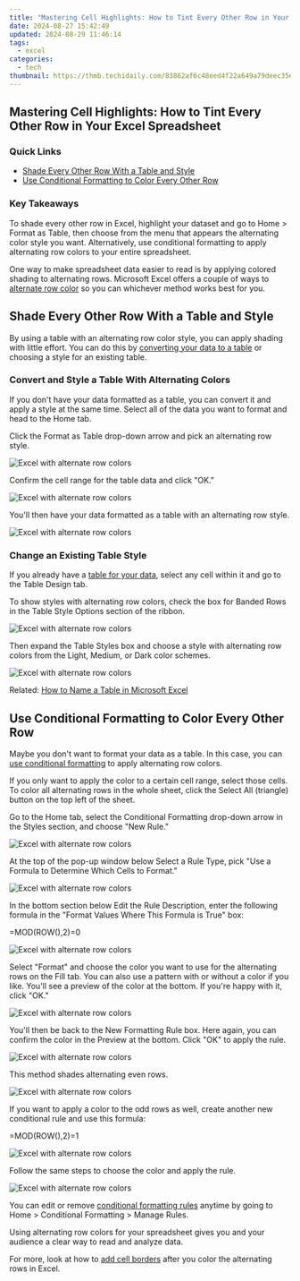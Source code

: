 ```yaml
---
title: "Mastering Cell Highlights: How to Tint Every Other Row in Your Excel Spreadsheet"
date: 2024-08-27 15:42:49
updated: 2024-08-29 11:46:14
tags:
  - excel
categories:
  - tech
thumbnail: https://thmb.techidaily.com/83862af6c48eed4f22a649a79deec35e1e15bdc44c6b305417ce32effff185ec.jpg
---
```


## Mastering Cell Highlights: How to Tint Every Other Row in Your Excel Spreadsheet

### Quick Links

* [Shade Every Other Row With a Table and Style](https://phone-solutions.techidaily.com/complete-guide-for-recovering-contacts-files-on-s17-by-fonelab-android-recover-contacts/)
* [Use Conditional Formatting to Color Every Other Row](https://tiktok-video-recordings.techidaily.com/2024-approved-the-insider-guide-attending-live-tiktok-gigs/)

### Key Takeaways

 To shade every other row in Excel, highlight your dataset and go to Home > Format as Table, then choose from the menu that appears the alternating color style you want. Alternatively, use conditional formatting to apply alternating row colors to your entire spreadsheet.

 One way to make spreadsheet data easier to read is by applying colored shading to alternating rows. Microsoft Excel offers a couple of ways to [alternate row color](https://extra-lessons.techidaily.com/from-obscurity-to-influence-5-strategies-to-dominate-reddit-advertising/) so you can whichever method works best for you.

##  Shade Every Other Row With a Table and Style

 By using a table with an alternating row color style, you can apply shading with little effort. You can do this by [converting your data to a table](https://instagram-videos.techidaily.com/updated-2024-approved-how-to-convert-your-best-videography-into-melodic-mp3s-insta/) or choosing a style for an existing table.

###  Convert and Style a Table With Alternating Colors

 If you don't have your data formatted as a table, you can convert it and apply a style at the same time. Select all of the data you want to format and head to the Home tab.

 Click the Format as Table drop-down arrow and pick an alternating row style.

![Excel with alternate row colors](https://static1.howtogeekimages.com/wordpress/wp-content/uploads/2022/06/ExcelAlternateRowColors.png) 

 Confirm the cell range for the table data and click "OK."

![Excel with alternate row colors](https://static1.howtogeekimages.com/wordpress/wp-content/uploads/2022/06/ExcelAlternateRowColors.png) 

 You'll then have your data formatted as a table with an alternating row style.

![Excel with alternate row colors](https://static1.howtogeekimages.com/wordpress/wp-content/uploads/2022/06/ExcelAlternateRowColors.png) 

###  Change an Existing Table Style

 If you already have a [table for your data](https://howto.techidaily.com/android-screen-stuck-general-samsung-galaxy-s23-ultra-partly-screen-unresponsive-drfone-by-drfone-fix-android-problems-fix-android-problems/), select any cell within it and go to the Table Design tab.

 To show styles with alternating row colors, check the box for Banded Rows in the Table Style Options section of the ribbon.

![Excel with alternate row colors](https://static1.howtogeekimages.com/wordpress/wp-content/uploads/2022/06/ExcelAlternateRowColors.png) 

 Then expand the Table Styles box and choose a style with alternating row colors from the Light, Medium, or Dark color schemes.

![Excel with alternate row colors](https://static1.howtogeekimages.com/wordpress/wp-content/uploads/2022/06/ExcelAlternateRowColors.png) 

Related: [How to Name a Table in Microsoft Excel](https://facebook-record-videos.techidaily.com/new-your-essential-guide-to-mobile-asmr-sounds/) 

##  Use Conditional Formatting to Color Every Other Row

 Maybe you don't want to format your data as a table. In this case, you can [use conditional formatting](https://facebook-video-share.techidaily.com/updated-in-depth-asmr-video-insights/) to apply alternating row colors.

 If you only want to apply the color to a certain cell range, select those cells. To color all alternating rows in the whole sheet, click the Select All (triangle) button on the top left of the sheet.

 Go to the Home tab, select the Conditional Formatting drop-down arrow in the Styles section, and choose "New Rule."

![Excel with alternate row colors](https://static1.howtogeekimages.com/wordpress/wp-content/uploads/2022/06/ExcelAlternateRowColors.png) 

 At the top of the pop-up window below Select a Rule Type, pick "Use a Formula to Determine Which Cells to Format."

![Excel with alternate row colors](https://static1.howtogeekimages.com/wordpress/wp-content/uploads/2022/06/ExcelAlternateRowColors.png) 

 In the bottom section below Edit the Rule Description, enter the following formula in the "Format Values Where This Formula is True" box:

=MOD(ROW(),2)=0

![Excel with alternate row colors](https://static1.howtogeekimages.com/wordpress/wp-content/uploads/2022/06/ExcelAlternateRowColors.png) 

 Select "Format" and choose the color you want to use for the alternating rows on the Fill tab. You can also use a pattern with or without a color if you like. You'll see a preview of the color at the bottom. If you're happy with it, click "OK."

![Excel with alternate row colors](https://static1.howtogeekimages.com/wordpress/wp-content/uploads/2022/06/ExcelAlternateRowColors.png) 

 You'll then be back to the New Formatting Rule box. Here again, you can confirm the color in the Preview at the bottom. Click "OK" to apply the rule.

![Excel with alternate row colors](https://static1.howtogeekimages.com/wordpress/wp-content/uploads/2022/06/ExcelAlternateRowColors.png) 

 This method shades alternating even rows.

![Excel with alternate row colors](https://static1.howtogeekimages.com/wordpress/wp-content/uploads/2022/06/ExcelAlternateRowColors.png) 

 If you want to apply a color to the odd rows as well, create another new conditional rule and use this formula:

=MOD(ROW(),2)=1

![Excel with alternate row colors](https://static1.howtogeekimages.com/wordpress/wp-content/uploads/2022/06/ExcelAlternateRowColors.png) 

 Follow the same steps to choose the color and apply the rule.

![Excel with alternate row colors](https://static1.howtogeekimages.com/wordpress/wp-content/uploads/2022/06/ExcelAlternateRowColors.png) 

 You can edit or remove [conditional formatting rules](https://howto.techidaily.com/full-guide-how-to-fix-connection-is-not-private-on-tecno-spark-10-pro-drfone-by-drfone-fix-android-problems-fix-android-problems/) anytime by going to Home > Conditional Formatting > Manage Rules.

 Using alternating row colors for your spreadsheet gives you and your audience a clear way to read and analyze data.

 For more, look at how to [add cell borders](https://activate-lock.techidaily.com/in-2024-3-effective-ways-to-unlock-icloud-account-without-password-on-apple-iphone-14-by-drfone-ios/) after you color the alternating rows in Excel.

<ins class="adsbygoogle"
     style="display:block"
     data-ad-format="autorelaxed"
     data-ad-client="ca-pub-7571918770474297"
     data-ad-slot="1223367746"></ins>



<ins class="adsbygoogle"
     style="display:block"
     data-ad-client="ca-pub-7571918770474297"
     data-ad-slot="8358498916"
     data-ad-format="auto"
     data-full-width-responsive="true"></ins>
